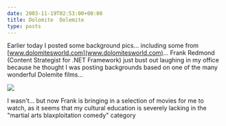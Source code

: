 ```yaml
---
date: 2003-11-19T02:53:00+00:00
title: Dolomite  Dolemite
type: posts
---
```

Earlier today I posted some background pics... including some from [www.dolomitesworld.com](www.dolomitesworld.com)... Frank Redmond (Content Strategist for .NET Framework) just bust out laughing in my office because he thought I was posting backgrounds based on one of the many wonderful Dolemite films...

<img src="http://search.excaliburfilms.com/dvd/reviews/images456/ShaolinDolemite-TheMovie.jpg" border="0" />

I wasn't... but now Frank is bringing in a selection of movies for me to watch, as it seems that my cultural education is severely lacking in the "martial arts blaxploitation comedy" category
